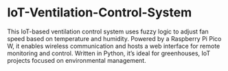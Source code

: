 # IoT-Ventilation-Control-System
This IoT-based ventilation control system uses fuzzy logic to adjust fan speed based on temperature and humidity. Powered by a Raspberry Pi Pico W, it enables wireless communication and hosts a web interface for remote monitoring and control. Written in Python, it’s ideal for greenhouses, IoT projects focused on environmental management.

